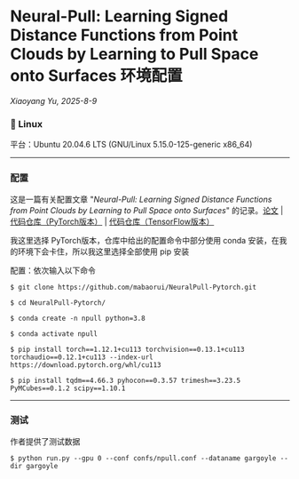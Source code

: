 # Neural-Pull: Learning Signed Distance Functions from Point Clouds by Learning to Pull Space onto Surfaces 环境配置

*Xiaoyang Yu, 2025-8-9*

### 🐧 Linux
平台：Ubuntu 20.04.6 LTS (GNU/Linux 5.15.0-125-generic x86_64)

---

### 配置

这是一篇有关配置文章 "*Neural-Pull: Learning Signed Distance Functions from Point Clouds by Learning to Pull Space onto Surfaces*" 的记录。[论文](https://arxiv.org/abs/2011.13495) | [代码仓库（PyTorch版本）](https://github.com/mabaorui/NeuralPull-Pytorch) | [代码仓库（TensorFlow版本）](https://github.com/mabaorui/NeuralPull)

我这里选择 PyTorch版本，仓库中给出的配置命令中部分使用 conda 安装，在我的环境下会卡住，所以我这里选择全部使用 pip 安装

配置：依次输入以下命令


    $ git clone https://github.com/mabaorui/NeuralPull-Pytorch.git

    $ cd NeuralPull-Pytorch/

    $ conda create -n npull python=3.8
    
    $ conda activate npull
    
    $ pip install torch==1.12.1+cu113 torchvision==0.13.1+cu113 torchaudio==0.12.1+cu113 --index-url https://download.pytorch.org/whl/cu113

    $ pip install tqdm==4.66.3 pyhocon==0.3.57 trimesh==3.23.5 PyMCubes==0.1.2 scipy==1.10.1

---

### 测试

作者提供了测试数据


    $ python run.py --gpu 0 --conf confs/npull.conf --dataname gargoyle --dir gargoyle


